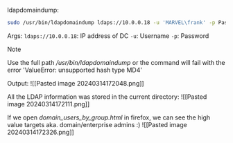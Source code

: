 ldapdomaindump:
```bash
sudo /usr/bin/ldapdomaindump ldaps://10.0.0.18 -u 'MARVEL\frank' -p Password1
```
Args:
`ldaps://10.0.0.18`: IP address of DC
`-u`: Username
`-p`: Password

>[!Note]
>Use the full path */usr/bin/ldapdomaindump* or the command will fail with the error 'ValueError: unsupported hash type MD4'

Output:
![[Pasted image 20240314172048.png]]

All the LDAP information was stored in the current directory:
![[Pasted image 20240314172111.png]]

If we open *domain_users_by_group.html* in firefox, we can see the high value targets aka. domain/enterprise admins  :)
![[Pasted image 20240314172326.png]]